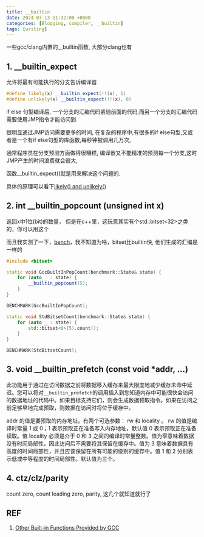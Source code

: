 ```yaml
---
title: __builtin
date: 2024-07-13 11:32:00 +0800
categories: [Blogging, compiler, __builtin]
tags: [writing]
---
```


一些gcc/clang内置的__builtin函数, 大部分clang也有

## 1. __builtin_expect

允许将最有可能执行的分支告诉编译器

```cpp
#define likely(x) __builtin_expect(!!(x), 1)      
#define unlikely(x) __builtin_expect(!!(x), 0)
```

if else 句型编译后, 一个分支的汇编代码紧随前面的代码,而另一个分支的汇编代码需要使用JMP指令才能访问到.

很明显通过JMP访问需要更多的时间, 在复杂的程序中,有很多的if else句型,又或者是一个有if else句型的库函数,每秒钟被调用几万次,

通常程序员在分支预测方面做得很糟糕, 编译器又不能精准的预测每一个分支,这时JMP产生的时间浪费就会很大,

函数__builtin_expect()就是用来解决这个问题的.

具体的原理可以看下[likely() and unlikely()](https://kernelnewbies.org/FAQ/LikelyUnlikely)

## 2. int __builtin_popcount (unsigned int x)

返回x中1位(bit)的数量， 但是在c++里，这玩意其实有个std::bitset<32>之类的，你可以用这个

而且我实测了一下，[bench](https://quick-bench.com/q/GuC0GJ9CJi_XGPFddaFH_A7W9t0)，我不知道为啥，bitset比builtin快, 他们生成的汇编是一样的

```cpp
#include <bitset>

static void GccBuiltInPopCount(benchmark::State& state) {
    for (auto _ : state) {
        __builtin_popcount(5);
    }
}

BENCHMARK(GccBuiltInPopCount);

static void StdBitsetCount(benchmark::State& state) {
    for (auto _ : state) {
        std::bitset<8>(5).count();
    }
}

BENCHMARK(StdBitsetCount);
```

## 3. void __builtin_prefetch (const void *addr, ...)

此功能用于通过在访问数据之前将数据移入缓存来最大限度地减少缓存未命中延迟。您可以将对`__builtin_prefetch`的调用插入到您知道内存中可能很快会访问的数据地址的代码中。如果目标支持它们，则会生成数据预取指令。如果在访问之前足够早地完成预取，则数据在访问时将位于缓存中。

addr 的值是要预取的内存地址。有两个可选参数： rw 和 locality 。 rw 的值是编译时常量 1 或 0；1 表示预取正在准备写入内存地址，默认值 0 表示预取正在准备读取。值 locality 必须是介于 0 和 3 之间的编译时常量整数。值为零意味着数据没有时间局部性，因此访问后不需要将其保留在缓存中。值为 3 意味着数据具有高度的时间局部性，并且应该保留在所有可能的级别的缓存中。值 1 和 2 分别表示低或中等程度的时间局部性。默认值为三个。

## 4. ctz/clz/parity

count zero, count leading zero, parity, 这几个就知道就行了

## REF

1. [Other Built-in Functions Provided by GCC](https://gcc.gnu.org/onlinedocs/gcc-14.1.0/gcc/Other-Builtins.html)
